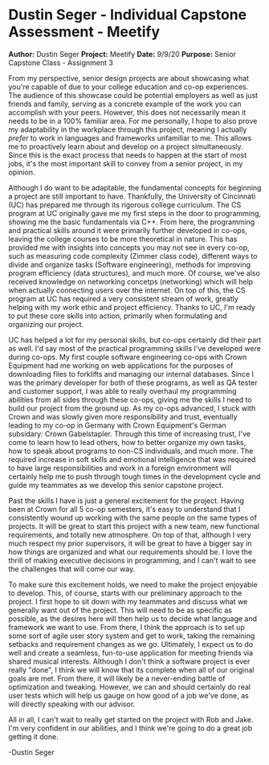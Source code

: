 # Dustin Seger - Individual Capstone Assessment - Meetify

**Author:** Dustin Seger
**Project:** Meetify
**Date:** 9/9/20
**Purpose:** Senior Capstone Class - Assignment 3

From my perspective, senior design projects are about showcasing what you're
capable of due to your college education and co-op experiences. The audience of
this showcase could be potential employers as well as just friends and family,
serving as a concrete example of the work you can accomplish with your peers.
However, this does not necessarily mean it needs to be in a 100% familiar area.
For me personally, I hope to also prove my adaptability in the workplace through
this project, meaning I actually *prefer* to work in languages and frameworks
unfamiliar to me. This allows me to proactively learn about and develop on a
project simultaneously. Since this is the exact process that needs to happen at
the start of most jobs, it's the most important skill to convey from a senior
project, in my opinion.

Although I do want to be adaptable, the fundamental concepts for beginning a
project are still important to have. Thankfully, the University of Cincinnati
(UC) has prepared me through its rigorous college curriculum. The CS program at
UC originally gave me my first steps in the door to programming, showing me the
basic fundamentals via C++. From here, the programming and practical skills
around it were primarily further developed in co-ops, leaving the college
courses to be more theoretical in nature. This has provided me with insights
into concepts you may not see in every co-op, such as measuring code complexity
(Zimmer class code), different ways to divide and organize tasks (Software
engineering), methods for improving program efficiency (data structures), and
much more. Of course, we've also received knowledge on networking concetps
(networking) which will help when actually connecting users over the internet.
On top of this, the CS program at UC has required a very consistent stream of
work, greatly helping with my work ethic and project efficiency. Thanks to UC,
I'm ready to put these core skills into action, primarily when formulating and
organizing our project.

UC has helped a lot for my personal skills, but co-ops certainly did their part
as well. I'd say most of the practical programming skills I've developed were
during co-ops. My first couple software engineering co-ops with Crown Equipment
had me working on web applications for the purposes of downloading files to
forklifts and managing our internal databases. Since I was the primary developer
for both of these programs, as well as QA tester and customer support, I was
able to really overhaul my programming abilities from all sides through these
co-ops, giving me the skills I need to build our project from the ground up. As
my co-ops advanced, I stuck with Crown and was slowly given more responsibility
and trust, eventually leading to my co-op in Germany with Crown Equipment's
German subsidary: Crown Gabelstapler. Through this time of increasing trust,
I've come to learn how to lead others, how to better organize my own tasks, how
to speak about programs to non-CS individuals, and much more. The required
increase in soft skills and emotional intelligence that was required to have
large responsibilities and work in a foreign environment will certainly help me
to push through tough times in the development cycle and guide my teammates as
we develop this senior capstone project.

Past the skills I have is just a general excitement for the project. Having been
at Crown for all 5 co-op semesters, it's easy to understand that I consistently
wound up working with the same people on the same types of projects. It will be
great to start this project with a new team, new functional requirements, and
totally new atmosphere. On top of that, although I very much respect my prior
supervisors, it will be great to have a bigger say in how things are organized
and what our requirements should be. I love the thrill of making executive
decisions in programming, and I can't wait to see the challenges that will come
our way.

To make sure this excitement holds, we need to make the project enjoyable to
develop. This, of course, starts with our preliminary approach to the project. I
first hope to sit down with my teammates and discuss what we generally want out
of the project. This will need to be as specific as possible, as the desires
here will then help us to decide what language and framework we want to use.
From there, I think the approach is to set up some sort of agile user story
system and get to work, taking the remaining setbacks and requirement changes as
we go. Ultimately, I expect us to do well and create a seamless, fun-to-use
application for meeting friends via shared musical interests. Although I don't
think a software project is ever really "done", I think we will know that its
complete when all of our original goals are met. From there, it will likely be a
never-ending battle of optimization and tweaking. However, we can and should
certainly do real user tests which will help us gauge on how good of a job we've
done, as will directly speaking with our advisor.

All in all, I can't wait to really get started on the project with Rob and Jake.
I'm very confident in our abilities, and I think we're going to do a great job
getting it done.

-Dustin Seger
